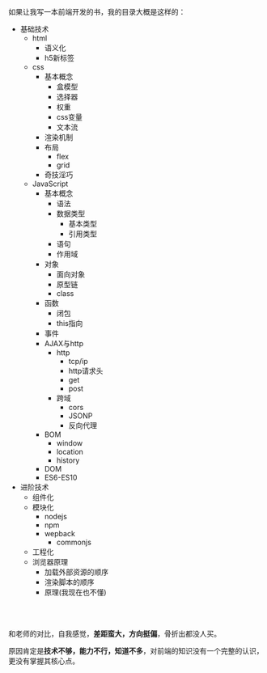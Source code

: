 如果让我写一本前端开发的书，我的目录大概是这样的：

- 基础技术
  - html
    - 语义化
    - h5新标签
  - css
    - 基本概念
      - 盒模型
      - 选择器
      - 权重
      - css变量
      - 文本流
    - 渲染机制
    - 布局
      - flex
      - grid
    - 奇技淫巧
  - JavaScript
    - 基本概念
      - 语法
      - 数据类型
        - 基本类型
        - 引用类型
      - 语句
      - 作用域
    - 对象
      - 面向对象
      - 原型链
      - class
    - 函数
      - 闭包
      - this指向
    - 事件
    - AJAX与http
      - http
        - tcp/ip
        - http请求头
        - get
        - post
      - 跨域
        - cors
        - JSONP
        - 反向代理
    - BOM
      - window
      - location
      - history
    - DOM 
    - ES6-ES10 
- 进阶技术
  - 组件化
  - 模块化
    - nodejs
    - npm
    - wepback
      - commonjs
  - 工程化
  - 浏览器原理
    - 加载外部资源的顺序
    - 渲染脚本的顺序
    - 原理(我现在也不懂)


<br>
<br>

和老师的对比，自我感觉，**差距蛮大，方向挺偏**，骨折出都没人买。

原因肯定是**技术不够，能力不行，知道不多**，对前端的知识没有一个完整的认识，更没有掌握其核心点。


